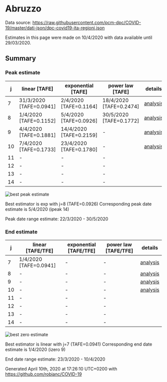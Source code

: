 # Abruzzo


Data source: https://raw.githubusercontent.com/pcm-dpc/COVID-19/master/dati-json/dpc-covid19-ita-regioni.json

Estimates in this page were made on 10/4/2020 with data available until 29/03/2020.


## Summary 

### Peak estimate 
|j|linear [TAFE]|exponential [TAFE]|power law [TAFE]|details|
|---|----|-----------|---------|-------|
|7|31/3/2020 [TAFE=0.0941]|2/4/2020 [TAFE=0.1164]|18/4/2020 [TAFE=0.2474]|[analysis](COVID-19_abruzzo_j7_2020-03-29.md)|
|8|1/4/2020 [TAFE=0.1152]|5/4/2020 [TAFE=0.0926]|30/5/2020 [TAFE=0.1772]|[analysis](COVID-19_abruzzo_j8_2020-03-29.md)|
|9|4/4/2020 [TAFE=0.1881]|14/4/2020 [TAFE=0.2159]|-|[analysis](COVID-19_abruzzo_j9_2020-03-29.md)|
|10|7/4/2020 [TAFE=0.1733]|23/4/2020 [TAFE=0.1780]|-|[analysis](COVID-19_abruzzo_j10_2020-03-29.md)|
|11|-|-|-||
|12|-|-|-||
|13|-|-|-||
|14|-|-|-||

![best peak estimate](COVID-19_abruzzo_j8_2020-03-29.png)

Best estimator is exp with j=8 (TAFE=0.0926)
Corresponding peak date estimate is 5/4/2020 (ipeak 14)


Peak date range estimate: 22/3/2020 - 30/5/2020

### End estimate 
|j|linear [TAFE/TFE]|exponential [TAFE/TFE]|power law [TAFE/TFE]|details|
|---|----|-----------|---------|-------|
|7|1/4/2020 [TAFE=0.0941]|-|-|[analysis](COVID-19_abruzzo_j7_2020-03-29.md)|
|8|-|-|-|[analysis](COVID-19_abruzzo_j8_2020-03-29.md)|
|9|-|-|-|[analysis](COVID-19_abruzzo_j9_2020-03-29.md)|
|10|-|-|-|[analysis](COVID-19_abruzzo_j10_2020-03-29.md)|
|11|-|-|-||
|12|-|-|-||
|13|-|-|-||
|14|-|-|-||

![best zero estimate](COVID-19_abruzzo_j7_2020-03-29.png)

Best estimator is linear with j=7 (TAFE=0.0941)
Corresponding end date estimate is 1/4/2020 (izero 9)


End date range estimate: 23/3/2020 - 10/4/2020

Generated April 10th, 2020 at 17:26:10 UTC+0200 with https://github.com/robianc/COVID-19
